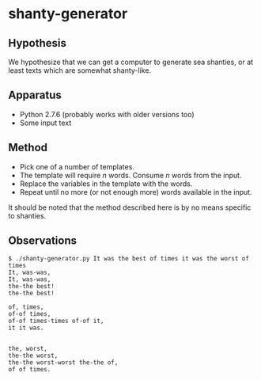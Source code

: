 shanty-generator
================

Hypothesis
----------

We hypothesize that we can get a computer to generate sea shanties, or at
least texts which are somewhat shanty-like.

Apparatus
---------

*   Python 2.7.6 (probably works with older versions too)
*   Some input text

Method
------

*   Pick one of a number of templates.
*   The template will require _n_ words.  Consume _n_ words from the input.
*   Replace the variables in the template with the words.
*   Repeat until no more (or not enough more) words available in the input.

It should be noted that the method described here is by no means specific
to shanties.

Observations
------------

    $ ./shanty-generator.py It was the best of times it was the worst of times
    It, was-was,
    It, was-was,
    the-the best!
    the-the best!
    
    of, times,
    of-of times,
    of-of times-times of-of it,
    it it was.
    
    
    the, worst,
    the-the worst,
    the-the worst-worst the-the of,
    of of times.
